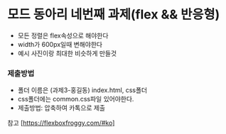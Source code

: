 # 모드 동아리 네번째 과제(flex && 반응형)
- 모든 정렬은 flex속성으로 해야한다
- width가 600px일때 변해야한다 
- 예시 사진이랑 최대한 비슷하게 만들것

### 제출방법
- 폴더 이름은 (과제3-홍길동) index.html, css폴더 
- css폴더에는 common.css파일 있어야한다.
- 제출방법: 압축하여 카톡으로 제출 



참고 [https://flexboxfroggy.com/#ko]
